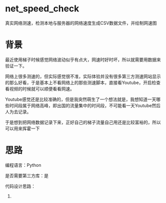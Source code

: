 # net_speed_check
真实网络测速，检测本地与服务器的网络速度生成CSV数据文件，并绘制网速图

# 背景
最近使用梯子时候感觉网络波动似乎有点大，网速时好时坏，所以就需要用数据来验证一下。

网络上很多测速的，但实际感觉很不准，实际体验并没有很多第三方测速网站显示的那么好看，于是基本上不看网络上的那些测速脚本，直接看Youtube，开启检查看视频的时候就可以顺便看看网速。

Youtube感觉还是比较准确的，但是我突然萌生了一个想法就是，我想知道一天哪些时间段属于网络高峰，即出国的流量集中的时间段，不可能看一天Youtube然后人为去记录。

于是想到把网络数据记录下来，正好自己的梯子流量自己用还是比较富裕的，所以可以用来挥霍一下
# 思路
编程语言：Python

是否需要第三方库：是

代码设计思路：

1.
